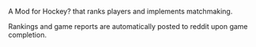 A Mod for Hockey? that ranks players and implements matchmaking.

Rankings and game reports are automatically posted to reddit upon game completion.
